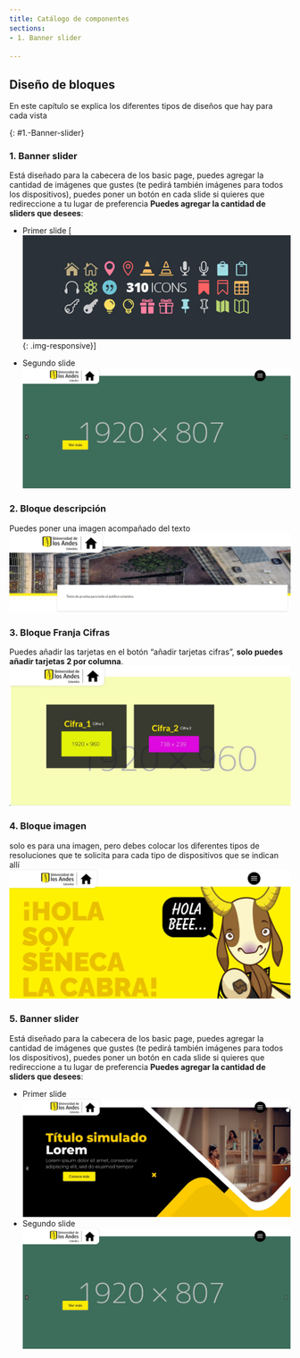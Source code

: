 ```yaml
---
title: Catálogo de componentes
sections:
- 1. Banner slider

---
```


## Diseño de bloques
En este capítulo se explica los diferentes tipos de diseños que hay para cada vista 

{: #1.-Banner-slider}
### 1. **Banner slider**

Está diseñado para la cabecera de los basic page, puedes agregar la cantidad de imágenes que gustes (te pedirá también imágenes para todos los dispositivos), puedes poner un botón en cada slide si quieres que redireccione a tu lugar de preferencia **Puedes agregar la cantidad de sliders que desees**:
    
* Primer slide
[![primer slide](assets/images/demo/elegant-icon-font.jpg "Primer slide"){: .img-responsive}]

* Segundo slide
 ![segundo slide](assets/images/bloque_segundo_slide.jpg "Segundo slide")

### 2. **Bloque descripción**

Puedes poner una imagen acompañado del texto
![bloque descripción](assets/images/bloque_descripcion.jpg "Bloque descripción")

### 3. **Bloque Franja Cifras**

Puedes añadir las tarjetas en el botón “añadir tarjetas cifras”, **solo puedes añadir tarjetas 2 por columna**.
![bloque franja cifras](assets/images/bloque_cifras.JPG "Bloque franja cifras")

### 4. **Bloque imagen**

solo es para una imagen, pero debes colocar los diferentes tipos de resoluciones que te solicita para cada tipo de dispositivos que se indican allí
![bloque imagen](assets/images/bloque_imagen.jpg "Bloque imagen")

### 5. **Banner slider**

Está diseñado para la cabecera de los basic page, puedes agregar la cantidad de imágenes que gustes (te pedirá también imágenes para todos los dispositivos), puedes poner un botón en cada slide si quieres que redireccione a tu lugar de preferencia **Puedes agregar la cantidad de sliders que desees**:
    
* Primer slide
![primer slide](assets/images/bloque_primer_slide.jpg "Primer slide")
* Segundo slide
 ![segundo slide](assets/images/bloque_segundo_slide.jpg "Segundo slide")
  